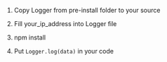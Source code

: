 1. Copy Logger from pre-install folder to your source
2. Fill your_ip_address into Logger file
3. npm install

4. Put `Logger.log(data)` in your code
